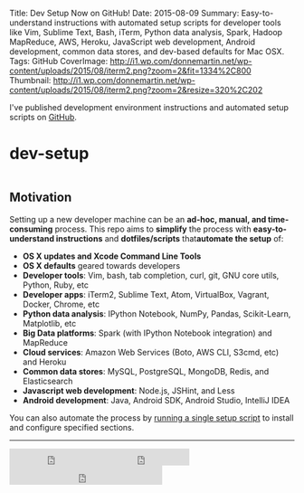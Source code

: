 Title: Dev Setup Now on GitHub!
Date: 2015-08-09
Summary: Easy-to-understand instructions with automated setup scripts for developer tools like Vim, Sublime Text, Bash, iTerm, Python data analysis, Spark, Hadoop MapReduce, AWS, Heroku, JavaScript web development, Android development, common data stores, and dev-based defaults for Mac OSX.
Tags: GitHub
CoverImage: http://i1.wp.com/donnemartin.net/wp-content/uploads/2015/08/iterm2.png?zoom=2&fit=1334%2C800
Thumbnail: http://i1.wp.com/donnemartin.net/wp-content/uploads/2015/08/iterm2.png?zoom=2&resize=320%2C202

I've published development environment instructions and automated setup scripts on [GitHub](https://github.com/donnemartin/dev-setup).
<h1>dev-setup</h1>
<p align="center"><a href="https://raw.githubusercontent.com/donnemartin/dev-setup-resources/master/res/repo-header.gif" target="_blank"><img src="https://raw.githubusercontent.com/donnemartin/dev-setup-resources/master/res/repo-header.gif" alt="" class="img-responsive"/></a></p>

<h2><a id="user-content-motivation" class="anchor" href="https://github.com/donnemartin/dev-setup#motivation"></a>Motivation</h2>
Setting up a new developer machine can be an <strong>ad-hoc, manual, and time-consuming</strong> process. This repo aims to <strong>simplify</strong> the process with <strong>easy-to-understand instructions</strong> and <strong>dotfiles/scripts</strong> that<strong>automate the setup</strong> of:
<ul>
    <li><strong>OS X updates and Xcode Command Line Tools</strong></li>
    <li><strong>OS X defaults</strong> geared towards developers</li>
    <li><strong>Developer tools</strong>: Vim, bash, tab completion, curl, git, GNU core utils, Python, Ruby, etc</li>
    <li><strong>Developer apps</strong>: iTerm2, Sublime Text, Atom, VirtualBox, Vagrant, Docker, Chrome, etc</li>
    <li><strong>Python data analysis</strong>: IPython Notebook, NumPy, Pandas, Scikit-Learn, Matplotlib, etc</li>
    <li><strong>Big Data platforms</strong>: Spark (with IPython Notebook integration) and MapReduce</li>
    <li><strong>Cloud services</strong>: Amazon Web Services (Boto, AWS CLI, S3cmd, etc) and Heroku</li>
    <li><strong>Common data stores</strong>: MySQL, PostgreSQL, MongoDB, Redis, and Elasticsearch</li>
    <li><strong>Javascript web development</strong>: Node.js, JSHint, and Less</li>
    <li><strong>Android development</strong>: Java, Android SDK, Android Studio, IntelliJ IDEA</li>
</ul>
You can also automate the process by <a href="https://github.com/donnemartin/dev-setup#single-setup-script">running a single setup script</a> to install and configure specified sections.
<hr class="featurette-divider">
<iframe src="https://ghbtns.com/github-btn.html?user=donnemartin&amp;repo=dev-setup&amp;type=star&amp;count=true&amp;size=large" width="160px" height="30px" frameborder="0" scrolling="0"></iframe><iframe src="https://ghbtns.com/github-btn.html?user=donnemartin&amp;repo=dev-setup&amp;type=fork&amp;count=true&amp;size=large" width="158px" height="30px" frameborder="0" scrolling="0"></iframe><iframe src="https://ghbtns.com/github-btn.html?user=donnemartin&amp;type=follow&amp;count=true&amp;size=large" width="270px" height="34px" frameborder="0" scrolling="0"></iframe>